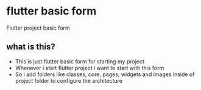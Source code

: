 # flutter basic form 

Flutter project basic form

## what is this?
  - This is just flutter basic form for starting my project
  - Whenever i start flutter project i want to start with this form  
  - So i add folders like classes, core, pages, widgets and images inside of project folder to configure the architecture


